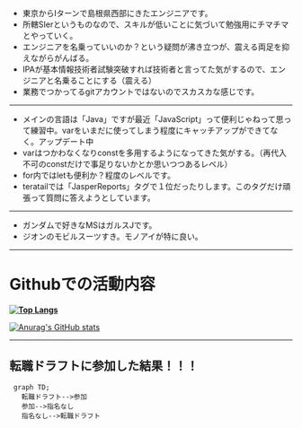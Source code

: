 - 東京からIターンで島根県西部にきたエンジニアです。
- 所轄SIerというものなので、スキルが低いことに気づいて勉強用にチマチマとやっていく。
- エンジニアを名乗っていいのか？という疑問が沸き立つが、震える両足を抑えながらがんばる。
- IPAが基本情報技術者試験突破すれば技術者と言ってた気がするので、エンジニアと名乗ることにする（震える）
- 業務でつかってるgitアカウントではないのでスカスカな感じです。

--- 
- メインの言語は「Java」ですが最近「JavaScript」って便利じゃねって思って練習中。varをいまだに使ってしまう程度にキャッチアップができてなく。アップデート中
- varはつかわなくなりconstを多用するようになってきた気がする。（再代入不可のconstだけで事足りないかとか思いつつあるレベル）
- for内ではletも便利か？程度のレベルです。
- teratailでは「JasperReports」タグで１位だったりします。このタグだけ頑張って質問に答えようとしています。

---- 

- ガンダムで好きなMSはガルスJです。
- ジオンのモビルスーツすき。モノアイが特に良い。

----

# Githubでの活動内容
**[![Top Langs](https://github-readme-stats.vercel.app/api/top-langs/?username=ababaSigrun
)](https://github.com/anuraghazra/github-readme-stats)**


[![Anurag's GitHub stats](https://github-readme-stats.vercel.app/api?username=ababaSigrun&theme=onedark&show_icons=true)](https://github.com/anuraghazra/github-readme-stats)


----
## 転職ドラフトに参加した結果！！！

```mermaid
 graph TD;
   転職ドラフト-->参加
   参加-->指名なし
   指名なし-->転職ドラフト
  

```
<!---
ababaSigrun/ababaSigrun is a ✨ special ✨ repository because its `README.md` (this file) appears on your GitHub profile.
You can click the Preview link to take a look at your changes.
--->
